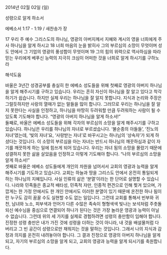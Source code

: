 2014년 02월 02일 (일)

성령으로 알게 하소서



에베소서 1:17 - 1:19 / 새찬송가  장


17 우리 주 예수 그리스도의 하나님, 영광의 아버지께서 지혜와 계시의 영을 너희에게 주사 하나님을 알게 하시고
18 너희 마음의 눈을 밝히사 그의 부르심의 소망이 무엇이며 성도 안에서 그 기업의 영광의 풍성함이 무엇이며
19 그의 힘의 위력으로 역사하심을 따라 믿는 우리에게 베푸신 능력의 지극히 크심이 어떠한 것을 너희로 알게 하시기를 구하노라

해석도움





바울은 3년간 성경공부를 충실히 한 에베소 성도들을 위해 첫째로 영광의 아버지 하나님을 알게 해주시기를 구하고 있습니다. 우리는 흔히 자신이 하나님을 잘 알고 있다고 착각하기가 쉽습니다. 하지만 실제 우리는 하나님을 잘 알지 못합니다. 지식과 논리와 주장은 그럴듯하지만 사랑의 열매가 없는 말들을 많이 합니다. 그러므로 우리는 하나님을 잘 알지 못한다는 사실을 인정하고, 하나님을 마땅히 두려워할 만큼 두려워하는 사람이 될 수 있도록 기도해야 합니다. 
“영광의 아버지 하나님을 알게 하소서!”  
둘째로, 바울은 에베소 성도들을 위해 각자의 부르심의 소망을 알게 해주시기를 구하고 있습니다. 하나님은 우리를 하나님의 자녀로 부르셨습니다. ‘불순종의 아들들’, ‘진노의 자녀’였는데, ‘빛의 자녀’요, ‘사랑받는 자녀’로 바꾸시고는 하나님의 ‘상속자’가 되게 하셨다는 것입니다. 이 소망의 부르심을 아는 자녀는 반드시 하나님의 깨끗하심과 같이 자기를 깨끗하게 하는 일에 힘쓰게 되어 있습니다. 우리는 자녀 됨의 소망을 몰랐기 때문에 성결하지 못한 삶을 살았음을 인정하고 이렇게 기도해야 합니다. 
“나의 부르심의 소망을 알게 하소서!”  
셋째로 바울은 에베소 성도들에게 개인의 차원을 넘어서서 교회의 영광과 능력을 알게 해주시기를 기도하고 있습니다. 교회는 하늘과 땅을 그리스도 안에서 온전히 통일되게 하는 하나님의 지혜입니다. 사실 인류의 삶은 ‘분열’이라는 한 단어로 설명할 수 있습니다. 나라와 민족들은 종교적 배타성, 민족적 자만, 인종적 편견으로 인해 찢겨 있으며, 가깝게는 한 가정 안에서도 한 개인 안에서도 이러한 분열이 있기 때문에 온전한 하나 됨이란 누구도 감히 꿈꿀 수도 실현할 수도 없는 일입니다. 그런데 교회를 통해서 빈부와 귀천, 남녀와 노소, 피부색과 언어가 다른 수많은 족속이 형형색색 빛나는 보석처럼 주춧돌 되신 예수님을 중심으로 연결되어 하나가 된다는 것은 가장 놀라운 영광과 능력이 아닐 수 없습니다. 
그런데 위의 세 가지를 실제로 경험하려면 성령의 충만함이 임해야 합니다. 진정한 성령 충만은 내가 가진 것에 성령을 더하는 것이 아니라, 내 것을 배설물처럼 다 버리고 그 빈 공간이 성령으로만 채워지는 것을 말하는 것입니다. 그래서 나의 지식과 감정과 의지를 온전히 내려놓아야 합니다. 그 결과 진정으로 영광의 아버지 하나님을 알게 되고, 자기의 부르심의 소망을 알게 되고, 교회의 영광과 능력을 알게 되시기를 축원합니다.